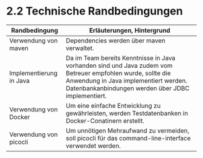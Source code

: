 # 2.2 Technische Randbedingungen 

| Randbedingung           | Erläuterungen, Hintergrund                                   |
| ----------------------- | ------------------------------------------------------------ |
| Verwendung von maven    | Dependencies werden über maven verwaltet.                    |
| Implementierung in Java | Da im Team bereits Kenntnisse in Java  vorhanden sind und Java zudem vom Betreuer empfohlen wurde, sollte die Anwendung in Java implementiert werden. Datenbankanbindungen werden über JDBC implementiert. |
| Verwendung von Docker   | Um eine einfache Entwicklung zu gewährleisten, werden Testdatenbanken in Docker-Conatinern erstellt. |
| Verwendung von picocli  | Um unnötigen Mehraufwand zu vermeiden, soll picocli für das command-line-interface verwendet werden. |

